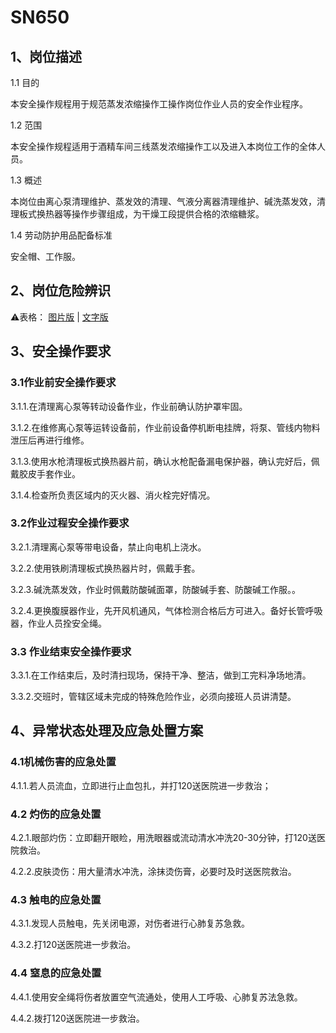 # SN650

## 1、岗位描述

1.1 目的

本安全操作规程用于规范蒸发浓缩操作工操作岗位作业人员的安全作业程序。

1.2 范围

本安全操作规程适用于酒精车间三线蒸发浓缩操作工以及进入本岗位工作的全体人员。

1.3 概述

本岗位由离心泵清理维护、蒸发效的清理、气液分离器清理维护、碱洗蒸发效，清理板式换热器等操作步骤组成，为干燥工段提供合格的浓缩糖浆。

1.4 劳动防护用品配备标准

安全帽、工作服。

## 2、岗位危险辨识

⚠️表格：
[图片版](../未分类/岗位危险辨识_图片版.md) | 
[文字版](../未分类/岗位危险辨识_文字版.md)

## 3、安全操作要求

### 3.1作业前安全操作要求

3.1.1.在清理离心泵等转动设备作业，作业前确认防护罩牢固。

3.1.2.在维修离心泵等运转设备前，作业前设备停机断电挂牌，将泵、管线内物料泄压后再进行维修。

3.1.3.使用水枪清理板式换热器片前，确认水枪配备漏电保护器，确认完好后，佩戴胶皮手套作业。

3.1.4.检查所负责区域内的灭火器、消火栓完好情况。

### 3.2作业过程安全操作要求

3.2.1.清理离心泵等带电设备，禁止向电机上浇水。

3.2.2.使用铁刷清理板式换热器片时，佩戴手套。

3.2.3.碱洗蒸发效，作业时佩戴防酸碱面罩，防酸碱手套、防酸碱工作服。。

3.2.4.更换腹膜器作业，先开风机通风，气体检测合格后方可进入。备好长管呼吸器，作业人员拴安全绳。

### 3.3 作业结束安全操作要求

3.3.1.在工作结束后，及时清扫现场，保持干净、整洁，做到工完料净场地清。

3.3.2.交班时，管辖区域未完成的特殊危险作业，必须向接班人员讲清楚。

## 4、异常状态处理及应急处置方案

### 4.1机械伤害的应急处置

4.1.1.若人员流血，立即进行止血包扎，并打120送医院进一步救治；

### 4.2 灼伤的应急处置

4.2.1.眼部灼伤：立即翻开眼睑，用洗眼器或流动清水冲洗20-30分钟，打120送医院救治。

4.2.2.皮肤烫伤：用大量清水冲洗，涂抹烫伤膏，必要时及时送医院救治。

### 4.3 触电的应急处置

4.3.1.发现人员触电，先关闭电源，对伤者进行心肺复苏急救。

4.3.2.打120送医院进一步救治。

### 4.4 窒息的应急处置

4.4.1.使用安全绳将伤者放置空气流通处，使用人工呼吸、心肺复苏法急救。

4.4.2.拨打120送医院进一步救治。